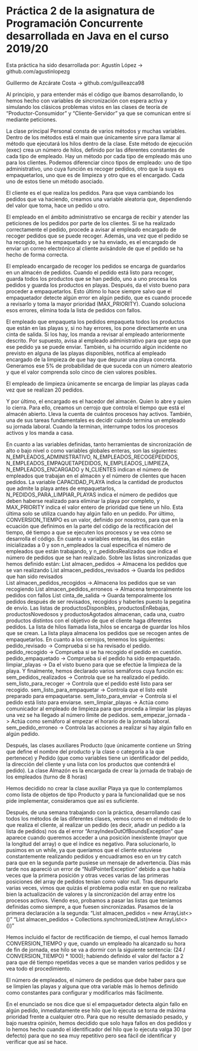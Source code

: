 # Práctica 2 de la asignatura de Programación Concurrente desarrollada en Java en el curso 2019/20

Esta práctica ha sido desarrollada por:
Agustín López -> github.com/agustinlopezg

Guillermo de Azcárate Costa -> github.com/guilleazca98

Al principio, y para entender más el código que íbamos desarrollando, lo hemos hecho con variables de sincronización con espera activa y simulando los clásicos problemas vistos en las clases de teoría de “Productor-Consumidor” y “Cliente-Servidor” ya que se comunican entre sí mediante peticiones. 

La clase principal Personal consta de varios métodos y muchas variables.
Dentro de los métodos está el main que únicamente sirve para llamar al método que ejecutará los hilos dentro de la clase. Este método de ejecución (exec) crea un número de hilos, definido por las diferentes constantes de cada tipo de empleado. Hay un método por cada tipo de empleado más uno para los clientes. Podemos diferenciar cinco tipos de empleado: uno de tipo administrativo, uno cuya función es recoger pedidos, otro que la suya es empaquetarlos, uno que es de limpieza y otro que es el encargado. Cada uno de estos tiene un método asociado. 

El cliente es el que realiza los pedidos. Para que vaya cambiando los pedidos que va haciendo, creamos una variable aleatoria que, dependiendo del valor que toma, hace un pedido u otro.

El empleado en el ámbito administrativo  se encarga de recibir y atender las peticiones de los pedidos por parte de los clientes. Si se ha realizado correctamente el pedido, procede a avisar al empleado encargado de recoger pedidos que se puede recoger. Además, una vez que el pedido se ha recogido, se ha empaquetado y se ha enviado, es el encargado de enviar un correo electrónico al cliente avisándole de que el pedido se ha hecho de forma correcta. 

El empleado encargado de recoger los pedidos se encarga de guardarlos en un almacén de pedidos. Cuando el pedido está listo para recoger, guarda todos los productos que se han pedido, uno a uno procesa los pedidos y guarda los productos en playas. Después, da el visto bueno para proceder a empaquetarlos. Esto último lo hace siempre salvo que el empaquetador detecte algún error en algún pedido, que es cuando procede a revisarlo y toma la mayor prioridad (MAX_PRIORITY). Cuando soluciona esos errores, elimina toda la lista de pedidos con fallos.

El empleado que empaqueta los pedidos empaqueta todos los productos que están en las playas y, si no hay errores, los pone directamente en una cinta de salida. Si los hay, los manda a revisar al empleado anteriormente descrito. Por supuesto, avisa al empleado administrativo para que sepa que ese pedido ya se puede enviar. 
También, si ha ocurrido algún incidente no previsto en alguna de las playas disponibles, notifica al empleado encargado de la limpieza de que hay que depurar una playa concreta. Generamos ese 5% de probabilidad de que suceda con un número aleatorio y que el valor comprenda solo cinco de cien valores posibles. 


El empleado de limpieza únicamente se encarga de limpiar las playas cada vez que se realizan 20 pedidos.

Y por último, el encargado es el hacedor del almacén. Quien lo abre y quien lo cierra. Para ello, creamos un cerrojo que controla el tiempo que está el almacén abierto. Lleva la cuenta de cuántos procesos hay activos. También, una de sus tareas fundamentales es decidir cuándo termina un empleado su jornada laboral. Cuando la terminan, interrumpe todos los procesos activos y los manda a casa. 

En cuanto a las variables definidas, tanto herramientas de sincronización de alto o bajo nivel o como variables globales enteras, son las siguientes:
N_EMPLEADOS_ADMINISTRATIVO, N_EMPLEADOS_RECOGEPEDIDOS, N_EMPLEADOS_EMPAQUETAPEDIDOS, N_EMPLEADOS_LIMPIEZA, N_EMPLEADOS_ENCARGADO y N_CLIENTES indican el número de empleados que trabajan en el almacén y el número de clientes que hacen pedidos.
La variable CAPACIDAD_PLAYA indica la cantidad de productos que admite la playa antes de empaquetarlos, N_PEDIDOS_PARA_LIMPIAR_PLAYAS indica el número de pedidos que deben haberse realizado para eliminar la playa por completo, y MAX_PRIORITY indica el valor entero de prioridad que tiene un hilo. Esta última solo se utiliza cuando hay algún fallo en un pedido. Por último, CONVERSION_TIEMPO es un valor, definido por nosotros, para que en la ecuación que definimos en la parte del código de la rectificación del tiempo, dé tiempo a que se ejecuten los procesos y se vea cómo se desarrolla el código. 
En cuanto a variables enteras, las dos están inicializadas a 0 y son n_empleados la cual especifica el número de empleados que están trabajando, y n_pedidosRealizados que indica el número de pedidos que se han realizado.
Sobre las listas sincronizadas que hemos definido están:
List<Pedido> almacen_pedidos -> Almacena los pedidos que se van realizando
List<Pedido> almacen_pedidos_revisados -> Guarda los pedidos que han sido revisados         
List<Pedido> almacen_pedidos_recogidos ->.Almacena los pedidos que se van recogiendo
List<Pedido> almacen_pedidos_erroneos -> Almacena temporalmente los pedidos con fallos
List<Pedido> cinta_de_salida -> Guarda temporalmente los pedidos después de  ser revisados, recogidos y haberles puesto la pegatina de envío.
Las listas de productosDisponibles, productosEnRebajas, productosNovedosos y productosAgotados almacenan, cada una, cuatro productos distintos con el objetivo de que el cliente haga diferentes pedidos. 
La lista de hilos llamada lista_hilos se encarga de guardar los hilos que se crean.
La lista playa almacena los pedidos que se recogen antes de empaquetarlos.
En cuanto a los cerrojos, tenemos los siguientes:
pedido_revisado -> Comprueba si se ha revisado el pedido.
pedido_recogido -> Comprueba si se ha recogido el pedido en cuestión.
pedido_empaquetado -> Comprueba si el pedido ha sido empaquetado.
limpiar_playas -> Da el visto bueno para que se efectúe la limpieza de la playa.
Y finalmente, hemos declarado varios semáforos cuya función es:
sem_pedidos_realizados -> Controla que se ha realizado el pedido.
sem_listo_para_recoger -> Controla que el pedido esté listo para ser recogido.
sem_listo_para_empaquetar -> Controla que el listo esté preparado para empaquetarse.
sem_listo_para_enviar -> Controla si el pedido está listo para enviarse.
sem_limpiar_playas -> Actúa como comunicador al empleado de limpieza para que proceda a limpiar las playas una vez se ha llegado al número límite de pedidos.
sem_empezar_jornada -> Actúa como semáforo al empezar el horario de la jornada laboral.
sem_pedido_erroneo -> Controla las acciones a realizar si hay algún fallo en algún pedido.

Después, las clases auxiliares Producto (que únicamente contiene un String que define el nombre del producto y la clase o categoría a la que pertenece) y Pedido (que como variables tiene un identificador del pedido, la dirección del cliente y una lista con los productos que contendrá el pedido).
La clase Almazón es la encargada de crear la jornada de trabajo de los empleados (turno de 8 horas)

Hemos decidido no crear la clase auxiliar Playa ya que lo contemplamos como lista de objetos de tipo Producto y para la funcionalidad que se nos pide implementar, consideramos que así es suficiente. 

Después, de una semana trabajando con la práctica, desarrollando casi todos los métodos de las diferentes clases, vemos como en el método de lo que realiza el cliente, al realizar un pedido (es decir, añadir un pedido a la lista de pedidos) nos da el error “ArrayIndexOutOfBoundsException” que aparece cuando queremos acceder a una posición inexistente (mayor que la longitud del array) o que el índice es negativo. Para solucionarlo, lo pusimos en un while, ya que queríamos que el cliente estuviese constantemente realizando pedidos y encuadramos eso en un try catch para que en la segunda parte pusiese un mensaje de advertencia. 
Días más tarde nos apareció un error de “NullPointerException” debido a que había veces que la primera posición y otras veces varias de las primeras posiciones del array de pedidos tenían como valor null. Tras depurarlo varias veces, vimos que quizás el problema podía estar en que no realizaba bien la actualización de valores y la sincronización del array entre los procesos activos. Viendo eso, probamos a pasar las listas que teníamos definidas como siempre, a que fuesen sincronizadas. Pasamos de la primera declaración a la segunda:
“List <Pedido> almacen_pedidos = new ArrayList<>()” 
“List <Pedido> almacen_pedidos = Collections.synchronizedList(new ArrayList<>())”

Hemos incluido el factor de rectificación de tiempo, el cual hemos llamado CONVERSION_TIEMPO y que, cuando un empleado ha alcanzado su hora de fin de jornada, ese hilo se va a dormir con la siguiente sentencia:
(24 / CONVERSION_TIEMPO) * 1000);
habiendo definido el valor del factor a 2 para que dé tiempo repetidas veces a que se manden varios pedidos y se vea todo el procedimiento. 

El número de empleados, el número de pedidos que debe haber para que se limpien las playas y alguna que otra variable más lo hemos definido como constantes para configurar y modificarlos más fácilmente. 

En el enunciado se nos dice que si el empaquetador detecta algún fallo en algún pedido, inmediatamente ese hilo que lo ejecuta se torna de máxima prioridad frente a cualquier otro. Para que no resulte demasiado pesado, y bajo nuestra opinión, hemos decidido que solo haya fallos en dos pedidos y lo hemos hecho cuando el identificador del hilo que lo ejecuta valga 30 (por defecto) para que no sea muy repetitivo pero sea fácil de identificar y verificar que así se hace. 

